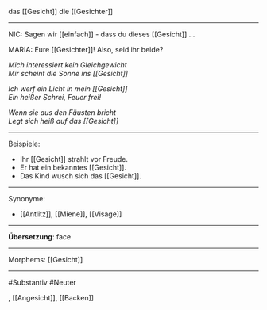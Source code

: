 das [[Gesicht]]
die [[Gesichter]]

---
NIC: Sagen wir [[einfach]] - dass du dieses [[Gesicht]] …  

MARIA: Eure [[Gesichter]]! Also, seid ihr beide?  

*Mich interessiert kein Gleichgewicht*  
*Mir scheint die Sonne ins [[Gesicht]]*  

*Ich werf ein Licht in mein [[Gesicht]]*  
*Ein heißer Schrei, Feuer frei!*  

*Wenn sie aus den Fäusten bricht*  
*Legt sich heiß auf das [[Gesicht]]*


---
Beispiele:
- Ihr [[Gesicht]] strahlt vor Freude.
- Er hat ein bekanntes [[Gesicht]].
- Das Kind wusch sich das [[Gesicht]].

---
Synonyme:
- [[Antlitz]], [[Miene]], [[Visage]]

---
**Übersetzung**: face

---

Morphems:
[[Gesicht]]

---
#Substantiv #Neuter

, [[Angesicht]], [[Backen]]